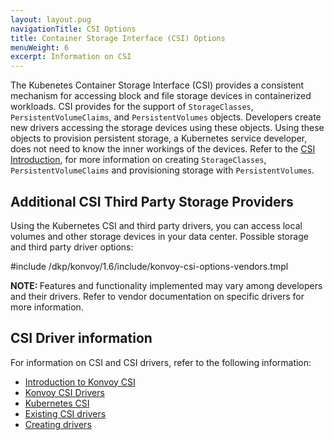 ```yaml
---
layout: layout.pug
navigationTitle: CSI Options
title: Container Storage Interface (CSI) Options
menuWeight: 6
excerpt: Information on CSI
---
```


<!-- markdownlint-disable MD018 -->

The Kubenetes Container Storage Interface (CSI) provides a consistent mechanism for accessing block and file storage devices in containerized workloads. CSI provides for the support of `StorageClasses`, `PersistentVolumeClaims`, and `PersistentVolumes` objects. Developers create new drivers accessing the storage devices using these objects. Using these objects to provision persistent storage, a Kubernetes service developer, does not need to know the inner workings of the devices. Refer to the [CSI Introduction](../intro-csi), for more information on creating `StorageClasses`, `PersistentVolumeClaims` and provisioning storage with `PersistentVolumes`.

## Additional CSI Third Party Storage Providers

Using the Kubernetes CSI and third party drivers, you can access local volumes and other storage devices in your data center. Possible storage and third party driver options:

#include /dkp/konvoy/1.6/include/konvoy-csi-options-vendors.tmpl

<p class="message--note"><strong>NOTE: </strong>Features and functionality implemented may vary among developers and their drivers. Refer to vendor documentation on specific drivers for more information.</p>

## CSI Driver information

For information on CSI and CSI drivers, refer to the following information:

- [Introduction to Konvoy CSI](../intro-csi)
- [Konvoy CSI Drivers](../automated-storage)
- [Kubernetes CSI](https://kubernetes.io/blog/2019/01/15/container-storage-interface-ga/)
- [Existing CSI drivers](https://kubernetes-csi.github.io/docs/drivers.html)
- [Creating drivers](https://kubernetes-csi.github.io/docs/)
